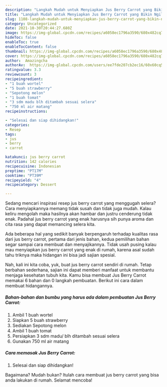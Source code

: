 ```yaml
---
description: "Langkah Mudah untuk Menyiapkan Jus Berry Carrot yang Bikin Ngiler"
title: "Langkah Mudah untuk Menyiapkan Jus Berry Carrot yang Bikin Ngiler"
slug: 1108-langkah-mudah-untuk-menyiapkan-jus-berry-carrot-yang-bikin-ngiler
category: Uncategorized
date: 2021-10-30T20:44:27.680Z
image: https://img-global.cpcdn.com/recipes/a6058ec1796a3590/680x482cq70/jus-berry-carrot-foto-resep-utama.jpg
hideToc: false
enableToc: true
enableTocContent: false
thumbnail: https://img-global.cpcdn.com/recipes/a6058ec1796a3590/680x482cq70/jus-berry-carrot-foto-resep-utama.jpg
cover: https://img-global.cpcdn.com/recipes/a6058ec1796a3590/680x482cq70/jus-berry-carrot-foto-resep-utama.jpg
author:  Amazingcha
authorAv:  https://img-global.cpcdn.com/users/ee7fde207cb2ec16/60x60cq50/avatar.jpg
ratingvalue: 3.3
reviewcount: 3
recipeingredient:
- "1 buah wortel"
- "5 buah strawberry"
- "Sepotong melon"
- "1 buah tomat"
- "3 sdm madu blh ditambah sesuai selera"
- "750 ml air matang"
recipeinstructions:

- "Selesai dan siap dihidangkan!"
categories:
- Resep
tags:
- jus
- berry
- carrot

katakunci: jus berry carrot 
nutrition: 142 calories
recipecuisine: Indonesian
preptime: "PT17M"
cooktime: "PT39M"
recipeyield: "4"
recipecategory: Dessert

---
```



Sedang mencari inspirasi resep jus berry carrot yang menggugah selera? Cara menyiapkannya memang tidak susah dan tidak juga mudah. Kalau keliru mengolah maka hasilnya akan hambar dan justru cenderung tidak enak. Padahal jus berry carrot yang enak harusnya sih punya aroma dan cita rasa yang dapat memancing selera kita.




Ada beberapa hal yang sedikit banyak berpengaruh terhadap kualitas rasa dari jus berry carrot, pertama dari jenis bahan, kedua pemilihan bahan segar sampai cara membuat dan menyajikannya. Tidak usah pusing kalau mau menyiapkan jus berry carrot yang enak di rumah, karena asal sudah tahu triknya maka hidangan ini bisa jadi sajian spesial.


Nah, kali ini kita coba, yuk, buat jus berry carrot sendiri di rumah. Tetap berbahan sederhana, sajian ini dapat memberi manfaat untuk membantu menjaga kesehatan tubuh kita. Kamu bisa membuat Jus Berry Carrot memakai 6 bahan dan 0 langkah pembuatan. Berikut ini cara dalam membuat hidangannya.

<!--inarticleads1-->

##### Bahan-bahan dan bumbu yang harus ada dalam pembuatan Jus Berry Carrot:

1. Ambil 1 buah wortel
1. Siapkan 5 buah strawberry
1. Sediakan Sepotong melon
1. Ambil 1 buah tomat
1. Persiapkan 3 sdm madu/ blh ditambah sesuai selera
1. Gunakan 750 ml air matang




<!--inarticleads2-->

##### Cara memasak Jus Berry Carrot:


1. Selesai dan siap dihidangkan!



Bagaimana? Mudah bukan? Itulah cara membuat jus berry carrot yang bisa anda lakukan di rumah. Selamat mencoba!
